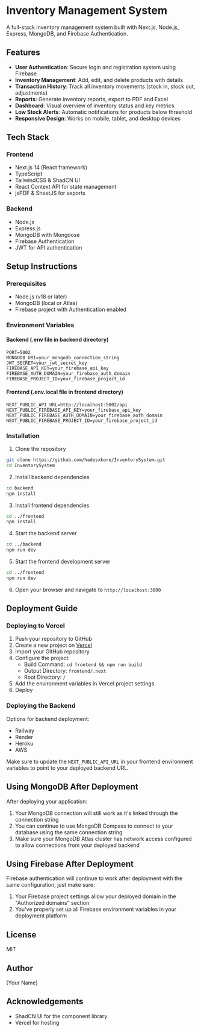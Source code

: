 # Inventory Management System

A full-stack inventory management system built with Next.js, Node.js, Express, MongoDB, and Firebase Authentication.

## Features

- **User Authentication**: Secure login and registration system using Firebase
- **Inventory Management**: Add, edit, and delete products with details
- **Transaction History**: Track all inventory movements (stock in, stock out, adjustments)
- **Reports**: Generate inventory reports, export to PDF and Excel
- **Dashboard**: Visual overview of inventory status and key metrics
- **Low Stock Alerts**: Automatic notifications for products below threshold
- **Responsive Design**: Works on mobile, tablet, and desktop devices

## Tech Stack

### Frontend
- Next.js 14 (React framework)
- TypeScript
- TailwindCSS & ShadCN UI
- React Context API for state management
- jsPDF & SheetJS for exports

### Backend
- Node.js
- Express.js
- MongoDB with Mongoose
- Firebase Authentication
- JWT for API authentication

## Setup Instructions

### Prerequisites
- Node.js (v18 or later)
- MongoDB (local or Atlas)
- Firebase project with Authentication enabled

### Environment Variables

#### Backend (.env file in backend directory)
```
PORT=5002
MONGODB_URI=your_mongodb_connection_string
JWT_SECRET=your_jwt_secret_key
FIREBASE_API_KEY=your_firebase_api_key
FIREBASE_AUTH_DOMAIN=your_firebase_auth_domain
FIREBASE_PROJECT_ID=your_firebase_project_id
```

#### Frontend (.env.local file in frontend directory)
```
NEXT_PUBLIC_API_URL=http://localhost:5002/api
NEXT_PUBLIC_FIREBASE_API_KEY=your_firebase_api_key
NEXT_PUBLIC_FIREBASE_AUTH_DOMAIN=your_firebase_auth_domain
NEXT_PUBLIC_FIREBASE_PROJECT_ID=your_firebase_project_id
```

### Installation

1. Clone the repository
```bash
git clone https://github.com/hadesxkore/InventorySystem.git
cd InventorySystem
```

2. Install backend dependencies
```bash
cd backend
npm install
```

3. Install frontend dependencies
```bash
cd ../frontend
npm install
```

4. Start the backend server
```bash
cd ../backend
npm run dev
```

5. Start the frontend development server
```bash
cd ../frontend
npm run dev
```

6. Open your browser and navigate to `http://localhost:3000`

## Deployment Guide

### Deploying to Vercel

1. Push your repository to GitHub
2. Create a new project on [Vercel](https://vercel.com)
3. Import your GitHub repository
4. Configure the project:
   - Build Command: `cd frontend && npm run build`
   - Output Directory: `frontend/.next`
   - Root Directory: `/`
5. Add the environment variables in Vercel project settings
6. Deploy

### Deploying the Backend

Options for backend deployment:
- Railway
- Render
- Heroku
- AWS

Make sure to update the `NEXT_PUBLIC_API_URL` in your frontend environment variables to point to your deployed backend URL.

## Using MongoDB After Deployment

After deploying your application:

1. Your MongoDB connection will still work as it's linked through the connection string
2. You can continue to use MongoDB Compass to connect to your database using the same connection string
3. Make sure your MongoDB Atlas cluster has network access configured to allow connections from your deployed backend

## Using Firebase After Deployment

Firebase authentication will continue to work after deployment with the same configuration, just make sure:

1. Your Firebase project settings allow your deployed domain in the "Authorized domains" section
2. You've properly set up all Firebase environment variables in your deployment platform

## License

MIT

## Author

[Your Name]

## Acknowledgements

- ShadCN UI for the component library
- Vercel for hosting 